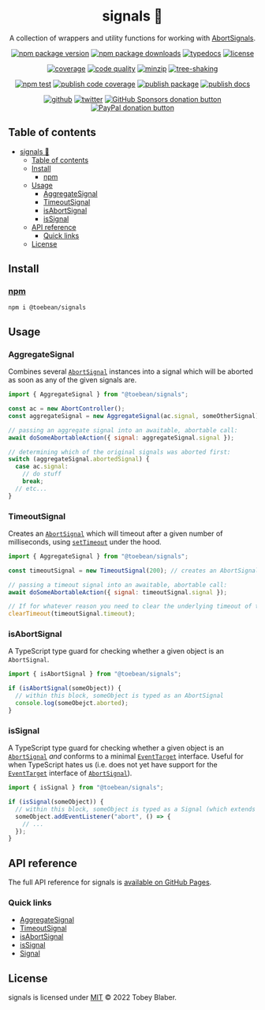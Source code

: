 <center>

# signals 🚥

A collection of wrappers and utility functions for working with [AbortSignals](https://developer.mozilla.org/en-US/docs/Web/API/AbortSignal).

[![npm package version](https://img.shields.io/npm/v/@toebean/signals.svg?logo=npm&label&labelColor=222&style=flat-square)](https://npmjs.org/package/@toebean/signals "View signals on npm") [![npm package downloads](https://img.shields.io/npm/dw/@toebean/signals.svg?logo=npm&labelColor=222&style=flat-square)](https://npmjs.org/package/@toebean/signals "View signals on npm") [![typedocs](https://img.shields.io/badge/docs-informational.svg?logo=typescript&labelColor=222&style=flat-square)](https://toebeann.github.io/signals "Read the documentation on Github Pages") [![license](https://img.shields.io/github/license/toebeann/signals.svg?logo=open-source-initiative&logoColor=3DA639&color=informational&labelColor=222&style=flat-square)](https://github.com/toebeann/signals/blob/main/LICENSE "View the license on GitHub")

[![coverage](https://img.shields.io/codecov/c/github/toebeann/signals.svg?logo=codecov&labelColor=222&style=flat-square)](https://codecov.io/gh/toebeann/signals "View code coverage on Codecov") [![code quality](https://img.shields.io/codefactor/grade/github/toebeann/signals.svg?logo=codefactor&labelColor=222&style=flat-square)](https://www.codefactor.io/repository/github/toebeann/signals "View code quality on CodeFactor") [![minzip](https://img.shields.io/bundlephobia/minzip/@toebean/signals.svg?labelColor=222&style=flat-square)](https://bundlephobia.com/package/@toebean/signals "View signals on Bundlephobia") [![tree-shaking](https://flat.badgen.net/bundlephobia/tree-shaking/@toebean/signals?labelColor=222)](https://bundlephobia.com/package/@toebean/signals "View signals on Bundlephobia")

[![npm test](https://img.shields.io/github/workflow/status/toebeann/signals/npm%20test.svg?logo=github&logoColor=aaa&label=npm%20test&labelColor=222&style=flat-square)](https://github.com/toebeann/signals/actions/workflows/npm-test.yml "View npm test on GitHub Actions") [![publish code coverage](https://img.shields.io/github/workflow/status/toebeann/signals/publish%20code%20coverage.svg?logo=github&logoColor=aaa&label=publish%20code%20coverage&labelColor=222&style=flat-square)](https://github.com/toebeann/signals/actions/workflows/publish-code-coverage.yml "View publish code coverage on GitHub Actions") [![publish package](https://img.shields.io/github/workflow/status/toebeann/signals/publish%20package.svg?logo=github&logoColor=aaa&label=publish%20package&labelColor=222&style=flat-square)](https://github.com/toebeann/signals/actions/workflows/publish-package.yml "View publish package on GitHub Actions") [![publish docs](https://img.shields.io/github/workflow/status/toebeann/signals/publish%20docs.svg?logo=github&logoColor=aaa&label=publish%20docs&labelColor=222&style=flat-square)](https://github.com/toebeann/signals/actions/workflows/publish-docs.yml "View publish docs on GitHub Actions")

[![github](https://img.shields.io/badge/source-informational.svg?logo=github&labelColor=222&style=flat-square)](https://github.com/toebeann/signals "View signals on GitHub") [![twitter](https://img.shields.io/badge/follow-blue.svg?logo=twitter&label&labelColor=222&style=flat-square)](https://twitter.com/toebean__ "Follow @toebean__ on Twitter") [![GitHub Sponsors donation button](https://img.shields.io/badge/sponsor-e5b.svg?logo=github%20sponsors&labelColor=222&style=flat-square)](https://github.com/sponsors/toebeann "Sponsor signals on GitHub") [![PayPal donation button](https://img.shields.io/badge/donate-e5b.svg?logo=paypal&labelColor=222&style=flat-square)](https://paypal.me/tobeyblaber "Donate to signals with PayPal")

</center>

## Table of contents

- [signals 🚥](#signals-)
  - [Table of contents](#table-of-contents)
  - [Install](#install)
    - [npm](#npm)
  - [Usage](#usage)
    - [AggregateSignal](#aggregatesignal)
    - [TimeoutSignal](#timeoutsignal)
    - [isAbortSignal](#isabortsignal)
    - [isSignal](#issignal)
  - [API reference](#api-reference)
    - [Quick links](#quick-links)
  - [License](#license)

## Install

### [npm](https://www.npmjs.com/package/@toebean/signals "npm is a package manager for JavaScript")

```text
npm i @toebean/signals
```

## Usage

### AggregateSignal

Combines several [`AbortSignal`](https://developer.mozilla.org/en-US/docs/Web/API/AbortSignal) instances into a signal which will be aborted as soon as any of the given signals are.

```js
import { AggregateSignal } from "@toebean/signals";

const ac = new AbortController();
const aggregateSignal = new AggregateSignal(ac.signal, someOtherSignal);

// passing an aggregate signal into an awaitable, abortable call:
await doSomeAbortableAction({ signal: aggregateSignal.signal });

// determining which of the original signals was aborted first:
switch (aggregateSignal.abortedSignal) {
  case ac.signal:
    // do stuff
    break;
  // etc...
}
```

### TimeoutSignal

Creates an [`AbortSignal`](https://developer.mozilla.org/en-US/docs/Web/API/AbortSignal) which will timeout after a given number of milliseconds, using [`setTimeout`](https://developer.mozilla.org/en-US/docs/Web/API/setTimeout) under the hood.

```js
import { AggregateSignal } from "@toebean/signals";

const timeoutSignal = new TimeoutSignal(200); // creates an AbortSignal which will abort in 200ms

// passing a timeout signal into an awaitable, abortable call:
await doSomeAbortableAction({ signal: timeoutSignal.signal });

// If for whatever reason you need to clear the underlying timeout of the TimeoutSignal, you can:
clearTimeout(timeoutSignal.timeout);
```

### isAbortSignal

A TypeScript type guard for checking whether a given object is an `AbortSignal`.

```ts
import { isAbortSignal } from "@toebean/signals";

if (isAbortSignal(someObject)) {
  // within this block, someObject is typed as an AbortSignal
  console.log(someObejct.aborted);
}
```

### isSignal

A TypeScript type guard for checking whether a given object is an [`AbortSignal`](https://developer.mozilla.org/en-US/docs/Web/API/AbortSignal) _and_ conforms to a minimal [`EventTarget`](https://developer.mozilla.org/en-US/docs/Web/API/EventTarget) interface. Useful for when TypeScript hates us (i.e. does not yet have support for the [`EventTarget`](https://developer.mozilla.org/en-US/docs/Web/API/EventTarget) interface of [`AbortSignal`](https://developer.mozilla.org/en-US/docs/Web/API/AbortSignal)).

```ts
import { isSignal } from "@toebean/signals";

if (isSignal(someObject)) {
  // within this block, someObject is typed as a Signal (which extends AbortSignal)
  someObject.addEventListener("abort", () => {
    // ...
  });
}
```

## API reference

The full API reference for signals is [available on GitHub Pages](https://toebeann.github.io/signals).

### Quick links

- [AggregateSignal](https://toebeann.github.io/signals/stable/classes/AggregateSignal.html)
- [TimeoutSignal](https://toebeann.github.io/signals/stable/classes/TimeoutSignal.html)
- [isAbortSignal](https://toebeann.github.io/signals/stable/functions/isAbortSignal.html)
- [isSignal](https://toebeann.github.io/signals/stable/functions/isSignal.html)
- [Signal](https://toebeann.github.io/signals/stable/interfaces/Signal.html)

## License

signals is licensed under [MIT](https://github.com/toebeann/signals/blob/main/LICENSE) © 2022 Tobey Blaber.
